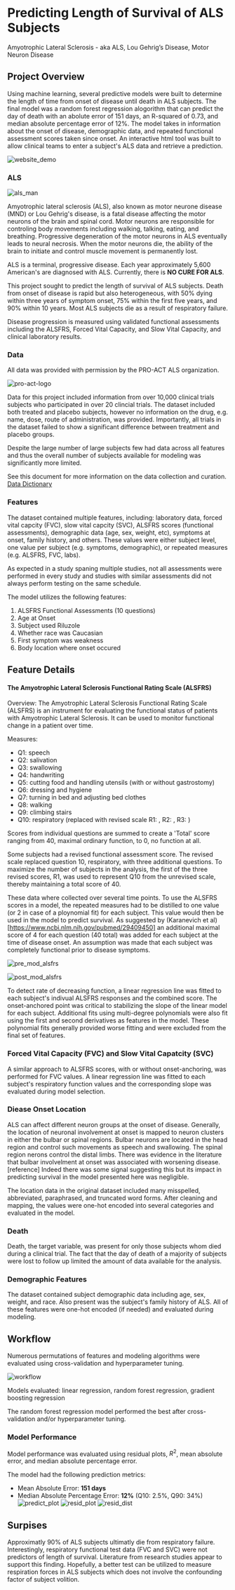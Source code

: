 # Predicting Length of Survival of ALS Subjects

Amyotrophic Lateral Sclerosis - aka ALS, Lou Gehrig’s Disease, Motor Neuron Disease   

## Project Overview  

Using machine learning, several predictive models were built to determine the length of time from onset of disease until death in ALS subjects. The final model was a random forest regression alogorithm that can predict the day of death with an abolute error of 151 days, an R-squared of 0.73, and median absolute percentage error of 12%. The model takes in information about the onset of disease, demographic data, and repeated functional assessment scores taken since onset. An interactive html tool was built to allow clinical teams to enter a subject's ALS data and retrieve a prediction.

![website_demo](https://github.com/ttompk/als/blob/master/images/als_website_demo.gif)


### ALS

![als_man](https://github.com/ttompk/als/blob/master/images/als_man.png)  

Amyotrophic lateral sclerosis (ALS), also known as motor neurone disease (MND) or Lou Gehrig's disease, is a fatal disease affecting the motor neurons of the brain and spinal cord.  Motor neurons are responsible for controling body movements including walking, talking, eating, and breathing. Progressive degeneration of the motor neurons in ALS eventually leads to neural necrosis. When the motor neurons die, the ability of the brain to initiate and control muscle movement is permanently lost.  

ALS is a terminal, progressive disease. Each year approximately 5,600 American's are diagnosed with ALS. Currently, there is **NO CURE FOR ALS**.
        
This project sought to predict the length of survival of ALS subjects. Death from onset of disease is rapid but also heterogeneous, with 50% dying within three years of symptom onset, 75% within the first five years, and 90% within 10 years. Most ALS subjects die as a result of respiratory failure. 

Disease progression is measured using validated functional assessments including the ALSFRS, Forced Vital Capacity, and Slow Vital Capacity, and clinical laboratory results.  
 

### Data

All data was provided with permission by the PRO-ACT ALS organization. 

![pro-act-logo](https://github.com/ttompk/als/blob/master/images/Pro-Act-logo.gif)  

Data for this project included information from over 10,000 clinical trials subjects who participated in over 20 clincial trials. The dataset included both treated and placebo subjects, however no information on the drug, e.g. name, dose, route of administration, was provided. Importantly, all trials in the dataset failed to show a significant difference between treatment and placebo groups.

Despite the large number of large subjects few had data across all features and thus the overall number of subjects available for modeling was significantly more limited.

See this document for more information on the data collection and curation. [Data Dictionary](https://nctu.partners.org/ProACT/Document/DisplayLatest/2)


### Features

The dataset contained multiple features, including: laboratory data, forced vital capcity (FVC), slow vital capcity (SVC), ALSFRS scores (functional assessments), demographic data (age, sex, weight, etc), symptoms at onset, family history, and others. These values were either subject level, one value per subject (e.g. symptoms, demographic), or repeated measures (e.g. ALSFRS, FVC, labs). 

As expected in a study spaning multiple studies, not all assessments were performed in every study and studies with similar assessments did not always perform testing on the same schedule. 

The model utilizes the following features:

1. ALSFRS Functional Assessments (10 questions)
2. Age at Onset
3. Subject used Riluzole
4. Whether race was Caucasian
5. First symptom was weakness
6. Body location where onset occured


## Feature Details
#### The Amyotrophic Lateral Sclerosis Functional Rating Scale (ALSFRS)

Overview:
The Amyotrophic Lateral Sclerosis Functional Rating Scale (ALSFRS) is an instrument for evaluating the functional status of patients with Amyotrophic Lateral Sclerosis. It can be used to monitor functional change in a patient over time. 

Measures:
- Q1: speech
- Q2: salivation
- Q3: swallowing
- Q4: handwriting
- Q5: cutting food and handling utensils (with or without gastrostomy)
- Q6: dressing and hygiene
- Q7: turning in bed and adjusting bed clothes
- Q8: walking
- Q9: climbing stairs
- Q10: respiratory (replaced with revised scale R1: , R2: , R3: )

Scores from individual questions are summed to create a 'Total' score ranging from 40, maximal ordinary function, to 0, no function at all. 

Some subjects had a revised functional assessment score. The revised scale replaced question 10, respiratory, with three additional questions. To maximize the number of subjects in the analysis, the first of the three revised scores, R1, was used to represent Q10 from the unrevised scale, thereby maintaining a total score of 40.

These data where collected over several time points. To use the ALSFRS scores in a model, the repeated measures had to be distilled to one value (or 2 in case of a ploynomial fit) for each subject. This value would then be used in the model to predict survival. As suggested by (Karanevich et al)[https://www.ncbi.nlm.nih.gov/pubmed/29409450] an additional maximal score of 4 for each question (40 total) was added for each subject at the time of disease onset. An assumption was made that each subject was completely functional prior to disease symptoms.

![pre_mod_alsfrs](https://github.com/ttompk/als/blob/master/images/alsfrs_start.png)

![post_mod_alsfrs](https://github.com/ttompk/als/blob/master/images/alsfrs_onset_slope.png)

To detect rate of decreasing function, a linear regression line was fitted to each subject's indivual ALSFRS responses and the combined score. The onset-anchored point was critical to stabilizing the slope of the linear model for each subject. Additional fits using multi-degree polynomials were also fit using the first and second derivatives as features in the model. These polynomial fits generally provided worse fitting and were excluded from the final set of features.

### Forced Vital Capacity (FVC) and Slow Vital Capatcity (SVC)

A similar approach to ALSFRS scores, with or without onset-anchoring, was performed for FVC values. A linear regression line was fitted to each subject's respiratory function values and the corresponding slope was evaluated during model selection.

### Diease Onset Location

ALS can affect different neuron groups at the onset of disease. Generally, the location of neuronal involvement at onset is mapped to neuron clusters in either the bulbar or spinal regions. Bulbar neurons are located in the head region and control such movements as speech and swallowing. The spinal region nerons control the distal limbs. There was evidence in the literature that bulbar involvelment at onset was associated with worsening disease. [reference] Indeed there was some signal suggesting this but its impact in predicting survival in the model presented here was negligible.

The location data in the original dataset included many misspelled, abbreviated, paraphrased, and truncated word forms. After cleaning and mapping, the values were one-hot encoded into several categories and evaluated in the model.

### Death

Death, the target variable, was present for only those subjects whom died during a clinical trial. The fact that the day of death of a majority of subjects were lost to follow up limited the amount of data available for the analysis.

### Demographic Features

The dataset contained subject demographic data including age, sex, weight, and race. Also present was the subject's family history of ALS. All of these features were one-hot encoded (if needed) and evaluated during modeling.


## Workflow
Numerous permutations of features and modeling algorithms were evaluated using cross-validation and hyperparameter tuning. 

![workflow](https://github.com/ttompk/als/blob/master/images/workflow.png)  

Models evaluated: linear regression, random forest regression, gradient boosting regression

The random forest regression model performed the best after cross-validation and/or hyperparameter tuning. 

### Model Performance

Model performance was evaluated using residual plots, $R^2$, mean absolute error, and median absolute percentage error.

The model had the following prediction metrics:
- Mean Absolute Error: **151 days**
- Median Absolute Percentage Error:  **12%** (Q10: 2.5%, Q90: 34%)  
![predict_plot](https://github.com/ttompk/als/blob/master/images/pred_plot.png)
![resid_plot](https://github.com/ttompk/als/blob/master/images/resids.png)
![resid_dist](https://github.com/ttompk/als/blob/master/images/resid_dist.png)

## Surpises

Approximatly 90% of ALS subjects ultimatly die from respiratory failure. Interestingly, respiratory functional test data (FVC and SVC) were not predictors of length of survival. Literature from research studies appear to support this finding. Hopefully, a better test can be utilized to measure respiration forces in ALS subjects which does not involve the confounding factor of subject volition.

